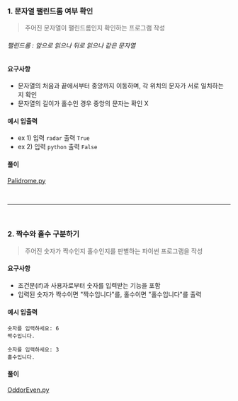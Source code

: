 ### 1. 문자열 팰린드롬 여부 확인
> 주어진 문자열이 팰린드롬인지 확인하는 프로그램 작성
###### 팰린드롬 : 앞으로 읽으나 뒤로 읽으나 같은 문자열

#### 요구사항
- 문자열의 처음과 끝에서부터 중앙까지 이동하며, 각 위치의 문자가 서로 일치하는 지 확인
- 문자열의 길이가 홀수인 경우 중앙의 문자는 확인 X
  
#### 예시 입출력
- ex 1) 입력 `radar` 출력 `True`
- ex 2) 입력 `python` 출력 `False`

#### 풀이
<a href="https://github.com/solji622/Coding-Test-for-Python/blob/main/1st-week/Palindrome.py">Palidrome.py</a>

&nbsp;
***
&nbsp;

### 2. 짝수와 홀수 구분하기
> 주어진 숫자가 짝수인지 홀수인지를 판별하는 파이썬 프로그램을 작성

#### 요구사항
- 조건문(if)과 사용자로부터 숫자를 입력받는 기능을 포함
- 입력된 숫자가 짝수이면 "짝수입니다"를, 홀수이면 "홀수입니다"를 출력
  
#### 예시 입출력
    숫자를 입력하세요: 6
    짝수입니다.
    
    숫자를 입력하세요: 3
    홀수입니다.

#### 풀이
<a href="https://github.com/solji622/Coding-Test-for-Python/blob/main/1st-week/OddorEven.py">OddorEven.py</a>
